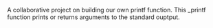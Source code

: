 A collaborative project on building our own printf function. This _printf function prints or returns arguments to the standard ouptput.
